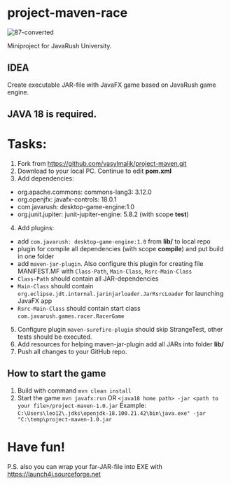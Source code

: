 # project-maven-race
![87-converted](https://cdn.javarush.com/images/article/c0b2cb6c-8d36-4ef0-84be-e2d4e6295ab4/512.webp)

Miniproject for JavaRush University.

## IDEA
Create executable JAR-file with JavaFX game based on JavaRush game engine. 

## JAVA 18 is required.

# Tasks:
1. Fork from https://github.com/vasylmalik/project-maven.git
2. Download to your local PC. Continue to edit **pom.xml**
3. Add dependencies:
  - org.apache.commons: commons-lang3: 3.12.0
  - org.openjfx: javafx-controls: 18.0.1
  - com.javarush: desktop-game-engine:1.0 
  - org.junit.jupiter: junit-jupiter-engine: 5.8.2 (with scope **test**)
4. Add plugins: 
  - add `com.javarush: desktop-game-engine:1.0` from **lib/** to local repo
  - plugin for compile all dependencies (with scope **compile**) and put build in one folder
  - add `maven-jar-plugin`. Also configure this plugin for creating file MANIFEST.MF with `Class-Path`, `Main-Class`, `Rsrc-Main-Class`
  - `Class-Path` should contain all JAR-dependencies
  - `Main-Class` should contain `org.eclipse.jdt.internal.jarinjarloader.JarRsrcLoader` for launching JavaFX app
  - `Rsrc-Main-Class` should contain start class `com.javarush.games.racer.RacerGame`
5. Configure plugin `maven-surefire-plugin` should skip StrangeTest, other tests should be executed.
6. Add resources for helping maven-jar-plugin add all JARs into folder **lib/**
7. Push all changes to your GitHub repo.

## How to start the game
1. Build with command `mvn clean install`
2. Start the game `mvn javafx:run` OR `<java18 home path> -jar <path to your file>/project-maven-1.0.jar`
Example: `C:\Users\leo12\.jdks\openjdk-18.100.21.42\bin\java.exe" -jar "C:\temp\project-maven-1.0.jar`

# Have fun!

P.S. also you can wrap your far-JAR-file into EXE with https://launch4j.sourceforge.net 

